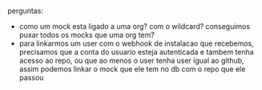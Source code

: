 perguntas:

- como um mock esta ligado a uma org? com o wildcard? conseguimos puxar todos os mocks que uma org tem?
- para linkarmos um user com o webhook de instalacao que recebemos, precisamos que a conta do usuario esteja autenticada e tambem tenha acesso ao repo, ou que ao menos o user tenha user igual ao github, assim podemos linkar o mock que ele tem no db com o repo que ele passou